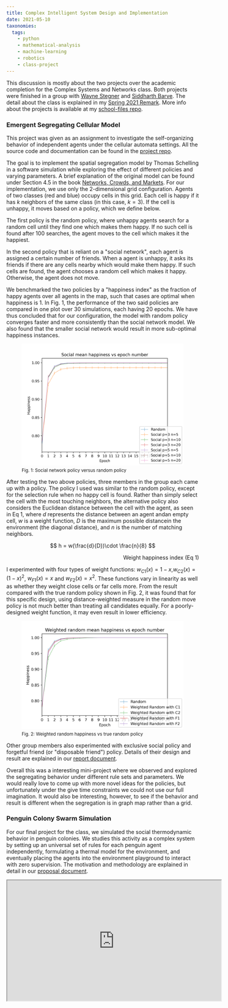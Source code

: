 ```yaml
---
title: Complex Intelligent System Design and Implementation
date: 2021-05-10
taxonomies:
  tags:
    - python
    - mathematical-analysis
    - machine-learning
    - robotics
    - class-project
---
```


This discussion is mostly about the two projects over the academic completion for the Complex Systems and Networks class.
Both projects were finished in a group with [Wayne Stegner](https://github.com/stegnerw) and [Siddharth Barve](https://github.com/Siddharth-Barve).
The detail about the class is explained in my [Spring 2021 Remark](../Discussion/spring-2021.md).
More info about the projects is available at my [school-files repo](https://github.com/liu2g/school-files/tree/main/spring2021-complex-sys).

### Emergent Segregating Cellular Model

This project was given as an assignment to investigate the self-organizing behavior of independent agents under the cellular automata settings.
All the source code and documentation can be found in the [project repo](https://github.com/stegnerw/segregation_policy_model).

The goal is to implement the spatial segregation model by Thomas Schelling in a software simulation while exploring the effect of different policies and varying parameters.
A brief explanation of the original model can be found under Section 4.5 in the book [Networks, Crowds, and Markets](https://www.cs.cornell.edu/home/kleinber/networks-book/).
For our implementation, we use only the 2-dimensional grid configuration. Agents of two classes (red and blue) occupy cells in this grid.
Each cell is happy if it has $k$ neighbors of the same class (in this case, $k = 3$).
If the cell is unhappy, it moves based on a policy, which we define below.

The first policy is the random policy, where unhappy agents search for a random cell until they find one which makes them happy.
If no such cell is found after 100 searches, the agent moves to the cell which makes it the happiest.

In the second policy that is reliant on a "social network", each agent is assigned a certain number of friends.
When a agent is unhappy, it asks its friends if there are any cells nearby which would make them happy.
If such cells are found, the agent chooses a random cell which makes it happy. Otherwise, the agent does not move.

We benchmarked the two policies by a "happiness index" as the fraction of happy agents over all agents in the map, such that cases are optimal when happiness is 1.
In Fig. 1, the performance of the two said policies are compared in one plot over 30 simulations, each having 20 epochs.
We have thus concluded that for our configuration, the model with random policy converges faster and more consistently than the social network model.
We also found that the smaller social network would result in more sub-optimal happiness instances.

<figure>
  <img src="social_happiness.png"/>
  <figcaption> <small> Fig. 1: Social network policy versus random policy </small> </figcaption>
</figure>

After testing the two above policies, three members in the group each came up with a policy.
The policy I used was similar to the random policy, except for the selection rule when no happy cell is found.
Rather than simply select the cell with the most touching neighbors, the alternative policy also considers the Euclidean distance between the cell with the agent, as seen in Eq 1, where $d$ represents the distance between an agent andan empty cell, $w$ is a weight function, $D$ is the maximum possible distancein the environment (the diagonal distance), and $n$ is the number of matching neighbors.

$$
h = w(\frac{d}{D})\cdot \frac{n}{8}
$$
<div style="text-align: right"> Weight happiness index (Eq 1) </div>

I experimented with four types of weight functions: $w_{C1}(x) = 1 - x$,$w_{C2}(x) = {(1 - x)}^2$, $w_{F1}(x) = x$ and $w_{F2}(x) = x^2$.
These functions vary in linearity as well as whether they weight close cells or far cells more.
From the result compared with the true random policy shown in Fig. 2, it was found that for this specific design, using distance-weighted measure in the random move policy is not much better than treating all candidates equally.
For a poorly-designed weight function, it may even result in lower efficiency.

<figure>
  <img src="weighted_random_happiness.png"/>
  <figcaption> <small> Fig. 2: Weighted random happiness vs true random policy </small> </figcaption>
</figure>

Other group members also experimented with exclusive social policy and forgetful friend (or "disposable friend") policy.
Details of their design and result are explained in our [report document](https://github.com/stegnerw/segregation_policy_model/blob/main/docs/main.pdf).

Overall this was a interesting mini-project where we observed and explored the segregating behavior under different rule sets and parameters.
We would really love to come up with more novel ideas for the policies, but unfortunately under the give time constraints we could not use our full imagination.
It would also be interesting, however, to see if the behavior and result is different when the segregation is in graph map rather than a grid.

### Penguin Colony Swarm Simulation

For our final project for the class, we simulated the social thermodynamic behavior in penguin colonies.
We studies this activity as a complex system by setting up an universal set of rules for each penguin agent independently, formulating a thermal model for the environment, and eventually placing the agents into the environment playground to interact with zero supervision.
The motivation and methodology are explained in detail in our [proposal document](https://github.com/stegnerw/penguin_swarm/blob/main/docs/project_proposal/main.pdf).

<div align="center"><iframe width="560" height="315" src="https://www.youtube.com/embed/WTDb-wTXo4k" allowfullscreen></iframe></div>